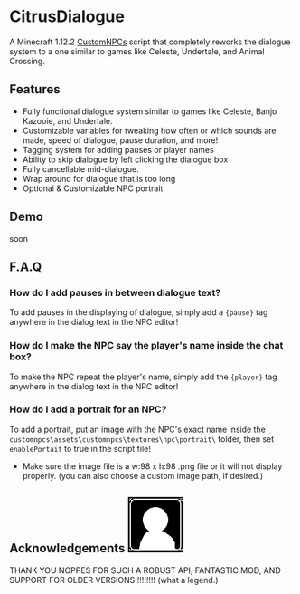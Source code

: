 # CitrusDialogue
A Minecraft 1.12.2 [CustomNPCs](https://www.curseforge.com/minecraft/mc-mods/custom-npcs) script that completely reworks the dialogue system to a one similar to games like Celeste, Undertale, and Animal Crossing.


## Features
- Fully functional dialogue system similar to games like Celeste, Banjo Kazooie, and Undertale.
- Customizable variables for tweaking how often or which sounds are made, speed of dialogue, pause duration, and more!
- Tagging system for adding pauses or player names
- Ability to skip dialogue by left clicking the dialogue box
- Fully cancellable mid-dialogue.
- Wrap around for dialogue that is too long
- Optional & Customizable NPC portrait


## Demo
soon


## F.A.Q
### How do I add pauses in between dialogue text?
To add pauses in the displaying of dialogue, simply add a ``{pause}`` tag anywhere in the dialog text in the NPC editor!

### How do I make the NPC say the player's name inside the chat box?
To make the NPC repeat the player's name, simply add the ``{player}`` tag anywhere in the dialog text in the NPC editor!

### How do I add a portrait for an NPC?
To add a portrait, put an image with the NPC's exact name inside the ``customnpcs\assets\customnpcs\textures\npc\portrait\`` folder, then set ``enablePortait`` to true in the script file! 
- Make sure the image file is a w:98 x h:98 .png file or it will not display properly.
(you can also choose a custom image path, if desired.)



## Acknowledgements ![defaultportrait](/customnpcs/assets/customnpcs/textures/npc/portrait/default.png)
THANK YOU NOPPES FOR SUCH A ROBUST API, FANTASTIC MOD, AND SUPPORT FOR OLDER VERSIONS!!!!!!!!!
(what a legend.)